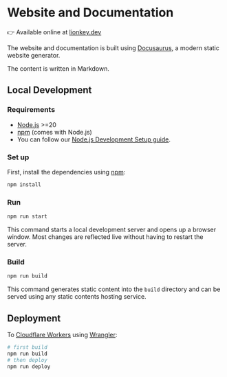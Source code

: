 # Website and Documentation

👉 Available online at [lionkey.dev]

The website and documentation is built using [Docusaurus], a modern static website generator.

The content is written in Markdown.

## Local Development

### Requirements

- [Node.js] >=20
- [npm] (comes with Node.js)
- You can follow our [Node.js Development Setup guide].

### Set up

First, install the dependencies using [npm]:

```bash
npm install
```

### Run

```bash
npm run start
```

This command starts a local development server and opens up a browser window.
Most changes are reflected live without having to restart the server.

### Build

```bash
npm run build
```

This command generates static content into the `build` directory
and can be served using any static contents hosting service.

## Deployment

To [Cloudflare Workers] using [Wrangler]:

```bash
# first build
npm run build
# then deploy
npm run deploy
```

<!-- links references -->

[lionkey.dev]: https://lionkey.dev/
[Node.js]: https://nodejs.org/en/
[npm]: https://www.npmjs.com/
[Node.js Development Setup guide]: https://lionkey.dev/docs/development/nodejs
[Docusaurus]: https://docusaurus.io/
[Cloudflare Workers]: https://workers.cloudflare.com/
[Wrangler]: https://developers.cloudflare.com/workers/wrangler/
